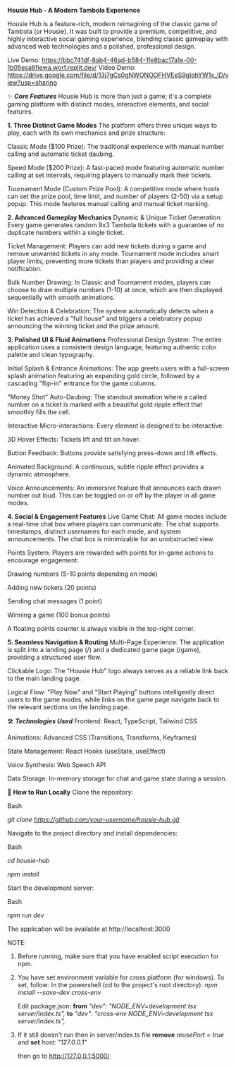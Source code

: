 **Housie Hub - A Modern Tambola Experience**

Housie Hub is a feature-rich, modern reimagining of the classic game of Tambola (or Housie). It was built to provide a premium, competitive, and highly interactive social gaming experience, blending classic gameplay with advanced web technologies and a polished, professional design.

Live Demo: https://bbc741df-8ab4-46ad-b584-1fe8bac17a1e-00-1b05esa6fiewa.worf.replit.dev/
Video Demo: https://drive.google.com/file/d/13j7gCs0gNWONOOFHVEeS9gIqhYW1x_lD/view?usp=sharing

✨ _**Core Features**_
Housie Hub is more than just a game; it's a complete gaming platform with distinct modes, interactive elements, and social features.

**1. Three Distinct Game Modes**
The platform offers three unique ways to play, each with its own mechanics and prize structure:

Classic Mode ($100 Prize): The traditional experience with manual number calling and automatic ticket daubing.

Speed Mode ($200 Prize): A fast-paced mode featuring automatic number calling at set intervals, requiring players to manually mark their tickets.

Tournament Mode (Custom Prize Pool): A competitive mode where hosts can set the prize pool, time limit, and number of players (2-50) via a setup popup. This mode features manual calling and manual ticket marking.

**2. Advanced Gameplay Mechanics**
Dynamic & Unique Ticket Generation: Every game generates random 9x3 Tambola tickets with a guarantee of no duplicate numbers within a single ticket.

Ticket Management: Players can add new tickets during a game and remove unwanted tickets in any mode. Tournament mode includes smart player limits, preventing more tickets than players and providing a clear notification.

Bulk Number Drawing: In Classic and Tournament modes, players can choose to draw multiple numbers (1-10) at once, which are then displayed sequentially with smooth animations.

Win Detection & Celebration: The system automatically detects when a ticket has achieved a "full house" and triggers a celebratory popup announcing the winning ticket and the prize amount.

**3. Polished UI & Fluid Animations**
Professional Design System: The entire application uses a consistent design language, featuring authentic color palette and clean typography.

Initial Splash & Entrance Animations: The app greets users with a full-screen splash animation featuring an expanding gold circle, followed by a cascading "flip-in" entrance for the game columns.

"Money Shot" Auto-Daubing: The standout animation where a called number on a ticket is marked with a beautiful gold ripple effect that smoothly fills the cell.

Interactive Micro-interactions: Every element is designed to be interactive:

3D Hover Effects: Tickets lift and tilt on hover.

Button Feedback: Buttons provide satisfying press-down and lift effects.

Animated Background: A continuous, subtle ripple effect provides a dynamic atmosphere.

Voice Announcements: An immersive feature that announces each drawn number out loud. This can be toggled on or off by the player in all game modes.

**4. Social & Engagement Features**
Live Game Chat: All game modes include a real-time chat box where players can communicate. The chat supports timestamps, distinct usernames for each mode, and system announcements. The chat box is minimizable for an unobstructed view.

Points System: Players are rewarded with points for in-game actions to encourage engagement:

Drawing numbers (5-10 points depending on mode)

Adding new tickets (20 points)

Sending chat messages (1 point)

Winning a game (100 bonus points)

A floating points counter is always visible in the top-right corner.

**5. Seamless Navigation & Routing**
Multi-Page Experience: The application is split into a landing page (/) and a dedicated game page (/game), providing a structured user flow.

Clickable Logo: The "Housie Hub" logo always serves as a reliable link back to the main landing page.

Logical Flow: "Play Now" and "Start Playing" buttons intelligently direct users to the game modes, while links on the game page navigate back to the relevant sections on the landing page.

🛠️ _**Technologies Used**_
Frontend: React, TypeScript, Tailwind CSS

Animations: Advanced CSS (Transitions, Transforms, Keyframes)

State Management: React Hooks (useState, useEffect)

Voice Synthesis: Web Speech API

Data Storage: In-memory storage for chat and game state during a session.

🚀 **How to Run Locally**
Clone the repository:

Bash

_git clone https://github.com/your-username/housie-hub.git_

Navigate to the project directory and install dependencies:

Bash

_cd housie-hub_

_npm install_

Start the development server:

Bash

_npm run dev_

The application will be available at http://localhost:3000


NOTE: 
1) Before running, make sure that you have enabled script execution for npm.
2) You have set environment variable for cross platform (for windows). To set, follow:
   In the powershell (cd to the project's root directory):
   _npm install --save-dev cross-env_

   Edit package.json:
   **from** _"dev": "NODE_ENV=development tsx server/index.ts",_ **to** _"dev": "cross-env NODE_ENV=development tsx server/index.ts",_
   
4) If it still doesn't run then in server/index.ts file
   **remove** _reusePort = true_ and **set** _host: "127.0.0.1"_

    then go to http://127.0.0.1:5000/
